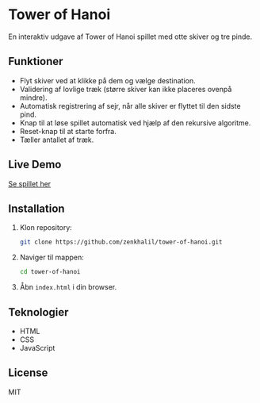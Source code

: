 # Tower of Hanoi

En interaktiv udgave af Tower of Hanoi spillet med otte skiver og tre pinde.

## Funktioner

- Flyt skiver ved at klikke på dem og vælge destination.
- Validering af lovlige træk (større skiver kan ikke placeres ovenpå mindre).
- Automatisk registrering af sejr, når alle skiver er flyttet til den sidste pind.
- Knap til at løse spillet automatisk ved hjælp af den rekursive algoritme.
- Reset-knap til at starte forfra.
- Tæller antallet af træk.

## Live Demo

[Se spillet her](https://zenkhalil.github.io/tower-of-hanoi/)

## Installation

1. Klon repository:
    ```bash
    git clone https://github.com/zenkhalil/tower-of-hanoi.git
    ```
2. Naviger til mappen:
    ```bash
    cd tower-of-hanoi
    ```
3. Åbn `index.html` i din browser.

## Teknologier

- HTML
- CSS
- JavaScript

## License

MIT
